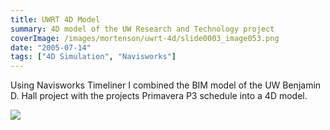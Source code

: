 ```yaml
---
title: UWRT 4D Model
summary: 4D model of the UW Research and Technology project
coverImage: /images/mortenson/uwrt-4d/slide0003_image053.png
date: "2005-07-14"
tags: ["4D Simulation", "Navisworks"]
---
```


Using Navisworks Timeliner I combined the BIM model of the UW Benjamin D. Hall project with the projects Primavera P3 schedule into a 4D model.

![](/images/mortenson/uwrt-4d/slide0003_image055.jpg)
